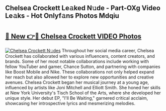 ## Chelsea Crockett Le𝚊ked N𝚞de - Part-OXg Video Le𝚊ks - Hot Onlyf𝚊ns Photos Mdqiu

# <h2><a href="http://ac25016.deff.icu/?id=Chelsea+Crockett">🔗 New 👉🔴 Chelsea Crockett VIDEO Photos</a></h2>

[![Chelsea Crockett N𝚞des](https://i.imgur.com/rIISA9y.gif)](http://ac25016.deff.icu/?id=Chelsea+Crockett)
Throughout her social media career, Chelsea Crockett has collaborated with various influencers, content creators, and brands. Some of her most notable collaborations include working with fellow YouTuber and gamer, Chance Sutton, and partnering with companies like Boost Mobile and Nike. These collaborations not only helped expand her reach but also allowed her to explore new opportunities and creative avenues. Chelsea Crockett began her musical journey at a young age, influenced by artists like Joni Mitchell and Elliott Smith. She honed her skills at New York University's Tisch School of the Arts, where she developed her unique style. Her debut EP, "I'll Be Waiting," garnered critical acclaim, showcasing her introspective lyrics and mesmerizing melodies.
